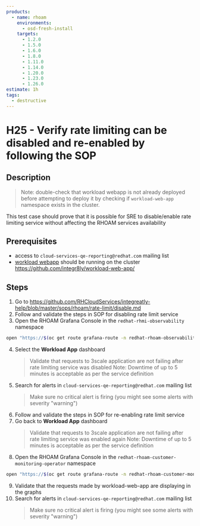 ```yaml
---
products:
  - name: rhoam
    environments:
      - osd-fresh-install
    targets:
      - 1.2.0
      - 1.5.0
      - 1.6.0
      - 1.8.0
      - 1.11.0
      - 1.14.0
      - 1.20.0
      - 1.23.0
      - 1.26.0
estimate: 1h
tags:
  - destructive
---
```


# H25 - Verify rate limiting can be disabled and re-enabled by following the SOP

## Description

> Note: double-check that workload webapp is not already deployed before attempting to deploy it by checking if `workload-web-app` namespace exists in the cluster.

This test case should prove that it is possible for SRE to disable/enable rate limiting service without affecting the RHOAM services availability

## Prerequisites

- access to `cloud-services-qe-reporting@redhat.com` mailing list
- [workload webapp](https://github.com/integr8ly/workload-web-app) should be running on the cluster https://github.com/integr8ly/workload-web-app/

## Steps

1. Go to https://github.com/RHCloudServices/integreatly-help/blob/master/sops/rhoam/rate-limit/disable.md
2. Follow and validate the steps in SOP for disabling rate limit service
3. Open the RHOAM Grafana Console in the `redhat-rhmi-observability` namespace

```bash
open "https://$(oc get route grafana-route -n redhat-rhoam-observability -o=jsonpath='{.spec.host}')"
```

4. Select the **Workload App** dashboard
   > Validate that requests to 3scale application are not failing after rate limiting service was disabled
   > Note: Downtime of up to 5 minutes is acceptable as per the service definition
5. Search for alerts in `cloud-services-qe-reporting@redhat.com` mailing list
   > Make sure no critical alert is firing (you might see some alerts with severity "warning")
6. Follow and validate the steps in SOP for re-enabling rate limit service
7. Go back to **Workload App** dashboard
   > Validate that requests to 3scale application are not failing after rate limiting service was enabled again
   > Note: Downtime of up to 5 minutes is acceptable as per the service definition
8. Open the RHOAM Grafana Console in the `redhat-rhoam-customer-monitoring-operator` namespace

```bash
open "https://$(oc get route grafana-route -n redhat-rhoam-customer-monitoring-operator -o=jsonpath='{.spec.host}')"
```

9. Validate that the requests made by workload-web-app are displaying in the graphs
10. Search for alerts in `cloud-services-qe-reporting@redhat.com` mailing list
    > Make sure no critical alert is firing (you might see some alerts with severity "warning")

